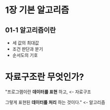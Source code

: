 # 1장 기본 알고리즘
## 01-1 알고리즘이란
* 세 값의 최대값
* 조건 판단과 분기
* 순서도의 기호

# 자료구조란 무엇인가?
"프로그램이란 </U>**데이터를 표현**</U> 하고, <- 자료구조

그렇게 표현된 **데이터를 처리** 하는 것이다." <- 알고리즘



